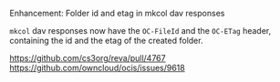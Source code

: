 Enhancement: Folder id and etag in mkcol dav responses

`mkcol` dav responses now have the `OC-FileId` and the `OC-ETag` header, containing the id and the etag of the created folder.

https://github.com/cs3org/reva/pull/4767
https://github.com/owncloud/ocis/issues/9618
